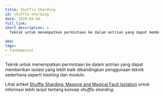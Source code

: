 ```yaml
---
title: Shuffle Sharding
id: shuffle-sharding
date: 2020-03-04
full_link:
short_description: >
  Teknik untuk menempatkan permintaan ke dalam antrian yang dapat memberikan isolasi yang lebih baik dibandingkan penggunaan teknik sederhana seperti _hashing_ dan _modulo_.

aka:
tags:
- fundamental
---
```

Teknik untuk menempatkan permintaan ke dalam antrian yang dapat memberikan isolasi yang lebih baik dibandingkan penggunaan teknik sederhana seperti _hashing_ dan _modulo_.

<!--more-->

Lihat artikel [Shuffle Sharding: Massive and Magical Fault Isolation](https://aws.amazon.com/blogs/architecture/shuffle-sharding-massive-and-magical-fault-isolation/) untuk informasi lebih lanjut tentang konsep _shuffle sharding_.
